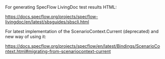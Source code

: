﻿For generating SpecFlow LivingDoc test results HTML:

https://docs.specflow.org/projects/specflow-livingdoc/en/latest/sbsguides/sbscli.html

For latest implementation of the ScenarioContext.Current (deprecated) and new way of using it:

https://docs.specflow.org/projects/specflow/en/latest/Bindings/ScenarioContext.html#migrating-from-scenariocontext-current